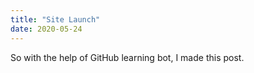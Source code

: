 ```yaml
---
title: "Site Launch"
date: 2020-05-24
---
```


So with the help of GitHub learning bot, I made this post.
